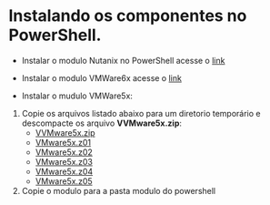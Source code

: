 # Instalando os componentes no PowerShell.

+ Instalar o modulo Nutanix no PowerShell acesse o [link](https://portal.nutanix.com/page/documents/details?targetId=PS-Cmdlets-AOS-v6_0:ps-ps-cmdlets-install-r.html)


+ Instalar o modulo VMWare6x acesse o [link](https://docs.vmware.com/en/VMware-vSphere/6.5/com.vmware.vsphere.install.doc/GUID-F02D0C2D-B226-4908-9E5C-2E783D41FE2D.html)

+ Instalar o mudulo VMWare5x:

1. Copie os arquivos listado abaixo para um diretorio temporário e descompacte os arquivo <b>VVMware5x.zip</b>:
    + [VVMware5x.zip](/install_componetes/vmware5x/VMware5x.zip)
    + [VMware5x.z01](/install_componetes/vmware5x/VMware5x.z01)
    + [VMware5x.z02](/install_componetes/vmware5x/VMware5x.z02)
    + [VMware5x.z03](/install_componetes/vmware5x/VMware5x.z03)
    + [VMware5x.z04](/install_componetes/vmware5x/VMware5x.z04)
    + [VMware5x.z05](/install_componetes/vmware5x/VMware5x.z05)
1. Copie o modulo para a pasta modulo do powershell 
